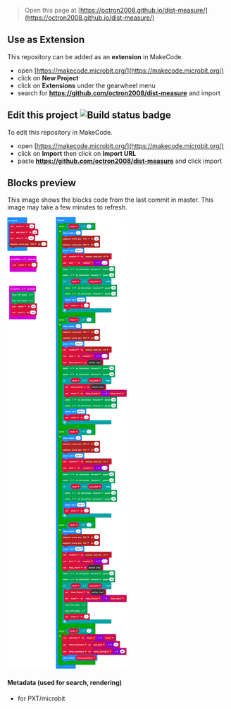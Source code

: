
> Open this page at [https://octron2008.github.io/dist-measure/](https://octron2008.github.io/dist-measure/)

## Use as Extension

This repository can be added as an **extension** in MakeCode.

* open [https://makecode.microbit.org/](https://makecode.microbit.org/)
* click on **New Project**
* click on **Extensions** under the gearwheel menu
* search for **https://github.com/octron2008/dist-measure** and import

## Edit this project ![Build status badge](https://github.com/octron2008/dist-measure/workflows/MakeCode/badge.svg)

To edit this repository in MakeCode.

* open [https://makecode.microbit.org/](https://makecode.microbit.org/)
* click on **Import** then click on **Import URL**
* paste **https://github.com/octron2008/dist-measure** and click import

## Blocks preview

This image shows the blocks code from the last commit in master.
This image may take a few minutes to refresh.

![A rendered view of the blocks](https://github.com/octron2008/dist-measure/raw/master/.github/makecode/blocks.png)

#### Metadata (used for search, rendering)

* for PXT/microbit
<script src="https://makecode.com/gh-pages-embed.js"></script><script>makeCodeRender("{{ site.makecode.home_url }}", "{{ site.github.owner_name }}/{{ site.github.repository_name }}");</script>
